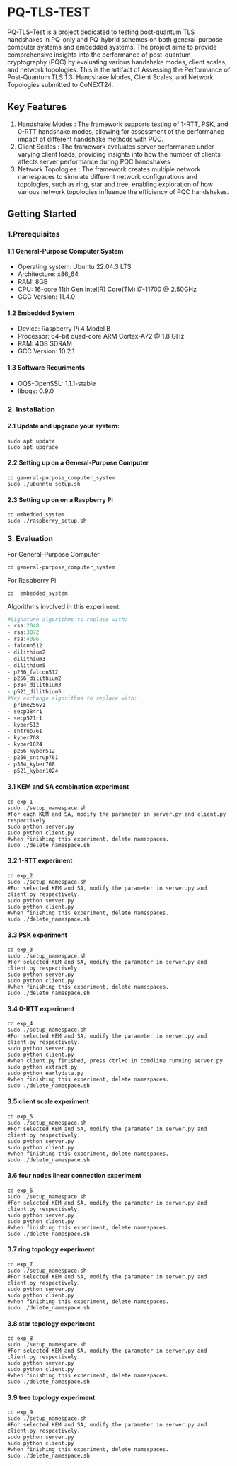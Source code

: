 # PQ-TLS-TEST
PQ-TLS-Test is a project dedicated to testing post-quantum TLS handshakes in PQ-only and PQ-hybrid schemes on both general-purpose computer systems and embedded systems. The project aims to provide comprehensive insights into the performance of post-quantum cryptography (PQC) by evaluating various handshake modes, client scales, and network topologies. This is the artifact of Assessing the Performance of Post-Quantum TLS 1.3: Handshake Modes, Client Scales, and Network Topologies submitted to CoNEXT24.

## Key Features
1. Handshake Modes : The framework supports testing of 1-RTT, PSK, and 0-RTT handshake modes, allowing for assessment of the performance impact of different handshake methods with PQC.
2. Client Scales : The framework evaluates server performance under varying client loads, providing insights into how the number of clients affects server performance during PQC handshakes
3. Network Topologies : The framework creates multiple network namespaces to simulate different network configurations and topologies, such as ring, star and tree, enabling exploration of how various network topologies influence the efficiency of PQC handshakes.
## Getting Started
### 1.Prerequisites
#### 1.1 General-Purpose Computer System
* Operating system: Ubuntu 22.04.3 LTS
* Architecture: x86_64
* RAM: 8GB
* CPU: 16-core 11th Gen Intel(R) Core(TM) i7-11700 @ 2.50GHz
* GCC Version: 11.4.0 
#### 1.2 Embedded System
* Device: Raspberry Pi 4 Model B
* Processor: 64-bit quad-core ARM Cortex-A72 @ 1.8 GHz
* RAM: 4GB SDRAM
* GCC Version: 10.2.1
#### 1.3 Software Requriments
* OQS-OpenSSL: 1.1.1-stable
* liboqs: 0.9.0
### 2. Installation
#### 2.1 Update and upgrade your system:
```Shell
sudo apt update
sudo apt upgrade
```
#### 2.2 Setting up on a General-Purpose Computer
```shell
cd general-purpose_computer_system
sudo ./ubunntu_setup.sh
```
#### 2.3 Setting up on on a Raspberry Pi
```shell
cd embedded_system
sudo ./raspberry_setup.sh
```
### 3. Evaluation
For General-Purpose Computer
```shell
cd general-purpose_computer_system
```
For Raspberry Pi
```shell
cd  embedded_system
```
Algorithms involved in this experiment:
```python
#Signature algorithms to replace with:
- rsa:2048
- rsa:3072
- rsa:4096
- falcon512
- dilithium2
- dilithium3
- dilithium5
- p256_falcon512
- p256_dilithium2
- p384_dilithium3
- p521_dilithium5
#Key exchange algorithms to replace with:
- prime256v1 
- secp384r1 
- secp521r1
- kyber512 
- sntrup761 
- kyber768 
- kyber1024
- p256_kyber512 
- p256_sntrup761 
- p384_kyber768 
- p521_kyber1024
```

#### 3.1 KEM and SA combination experiment
```shell
cd exp_1
sudo ./setup_namespace.sh
#For each KEM and SA, modify the parameter in server.py and client.py respectively.
sudo python server.py
sudo python client.py
#when finishing this experiment, delete namespaces.
sudo ./delete_namespace.sh
```

#### 3.2 1-RTT experiment
```shell
cd exp_2
sudo ./setup_namespace.sh
#For selected KEM and SA, modify the parameter in server.py and client.py respectively.
sudo python server.py
sudo python client.py
#when finishing this experiment, delete namespaces.
sudo ./delete_namespace.sh
```
#### 3.3 PSK experiment
```shell
cd exp_3
sudo ./setup_namespace.sh
#For selected KEM and SA, modify the parameter in server.py and client.py respectively.
sudo python server.py
sudo python client.py
#when finishing this experiment, delete namespaces.
sudo ./delete_namespace.sh
```

#### 3.4 0-RTT experiment
```shell
cd exp_4
sudo ./setup_namespace.sh
#For selected KEM and SA, modify the parameter in server.py and client.py respectively.
sudo python server.py
sudo python client.py
#when client.py finished, press ctrl+c in comdline running server.py
sudo python extract.py
sudo python earlydata.py
#when finishing this experiment, delete namespaces.
sudo ./delete_namespace.sh
```

#### 3.5 client scale experiment
```shell
cd exp_5
sudo ./setup_namespace.sh
#For selected KEM and SA, modify the parameter in server.py and client.py respectively.
sudo python server.py
sudo python client.py
#when finishing this experiment, delete namespaces.
sudo ./delete_namespace.sh
```

#### 3.6 four nodes linear connection experiment
```shell
cd exp_6
sudo ./setup_namespace.sh
#For selected KEM and SA, modify the parameter in server.py and client.py respectively.
sudo python server.py
sudo python client.py
#when finishing this experiment, delete namespaces.
sudo ./delete_namespace.sh
```
#### 3.7 ring topology experiment
```shell
cd exp_7
sudo ./setup_namespace.sh
#For selected KEM and SA, modify the parameter in server.py and client.py respectively.
sudo python server.py
sudo python client.py
#when finishing this experiment, delete namespaces.
sudo ./delete_namespace.sh
```

#### 3.8 star topology experiment
```shell
cd exp_8
sudo ./setup_namespace.sh
#For selected KEM and SA, modify the parameter in server.py and client.py respectively.
sudo python server.py
sudo python client.py
#when finishing this experiment, delete namespaces.
sudo ./delete_namespace.sh
```
#### 3.9 tree topology experiment
```shell
cd exp_9
sudo ./setup_namespace.sh
#For selected KEM and SA, modify the parameter in server.py and client.py respectively.
sudo python server.py
sudo python client.py
#when finishing this experiment, delete namespaces.
sudo ./delete_namespace.sh
```

